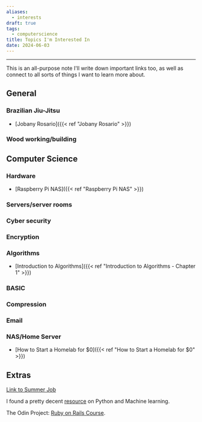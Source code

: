 ```yaml
---
aliases:
  - interests
draft: true
tags:
  - computerscience
title: Topics I'm Interested In
date: 2024-06-03
---
```



-------------------------------------------------------------------------------

This is an all-purpose note I'll write down important links too, as well as connect to all sorts of things I want to learn more about.

## General
### Brazilian Jiu-Jitsu
- [Jobany Rosario]({{< ref "Jobany Rosario" >}})
### Wood working/building

## Computer Science
### Hardware
- [Raspberry Pi NAS]({{< ref "Raspberry Pi NAS" >}})
### Servers/server rooms
### Cyber security
### Encryption
### Algorithms
- [Introduction to Algorithms]({{< ref "Introduction to Algorithms - Chapter 1" >}})
### BASIC
### Compression
### Email
### NAS/Home Server
- [How to Start a Homelab for $0]({{< ref "How to Start a Homelab for $0" >}})

## Extras

[Link to Summer Job](https://docs.google.com/forms/d/e/1FAIpQLSfP9zRgcbHiu8rpQM0b4eXzyVCd0BOHInZG8E-QA9APRFBlxQ/viewform) 

I found a pretty decent [resource](https://pythonmldaily.com/) on Python and Machine learning.

The Odin Project: [Ruby on Rails Course](https://www.theodinproject.com/paths/full-stack-ruby-on-rails/courses/ruby).